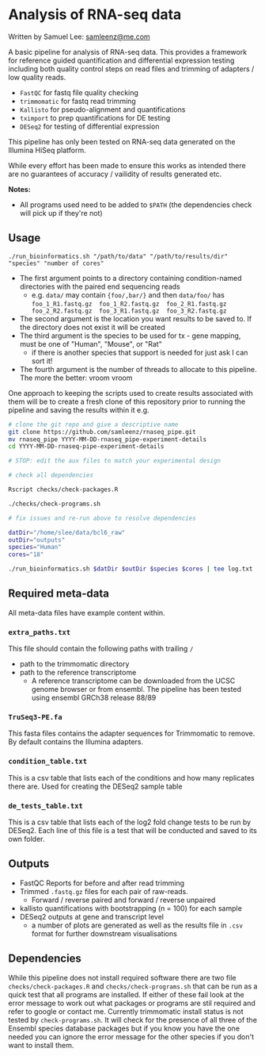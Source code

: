 # Analysis of RNA-seq data

Written by Samuel Lee: samleenz@me.com

A basic pipeline for analysis of RNA-seq data. This provides a framework for reference guided quantification and differential expression testing including both quality control steps on read files and trimming of adapters / low quality reads.

* `FastQC` for fastq file quality checking
* `trimmomatic` for fastq read trimming
* `Kallisto` for pseudo-alignment and quantifications
* `tximport` to prep quantifications for DE testing
* `DESeq2` for testing of differential expression

 This pipeline has only been tested on RNA-seq data generated on the Illumina HiSeq platform.

While every effort has been made to ensure this works as intended there are no guarantees of accuracy / vailidity of results generated etc.

**Notes:**

* All programs used need to be added to `$PATH` (the dependencies check will pick up if they're not)


## Usage

`./run_bioinformatics.sh "/path/to/data" "/path/to/results/dir" "species" "number of cores"`

* The first argument points to a directory containing condition-named directories with the paired end sequencing reads
    * e.g. `data/` may contain `{foo/,bar/}` and then `data/foo/` has `foo_1_R1.fastq.gz  foo_1_R2.fastq.gz  foo_2_R1.fastq.gz  foo_2_R2.fastq.gz  foo_3_R1.fastq.gz  foo_3_R2.fastq.gz`
* The second argument is the location you want results to be saved to. If the directory does not exist it will be created
* The third argument is the species to be used for tx - gene mapping, must be one of "Human", "Mouse", or "Rat"
    * if there is another species that support is needed for just ask I can sort it!
* The fourth argument is the number of threads to allocate to this pipeline. The more the better: vroom vroom

One approach to keeping the scripts used to create results associated with them will be to create a fresh clone of this repository prior to running the pipeline and saving the results within it e.g.

```bash
# clone the git repo and give a descriptive name
git clone https://github.com/samleenz/rnaseq_pipe.git
mv rnaseq_pipe YYYY-MM-DD-rnaseq_pipe-experiment-details
cd YYYY-MM-DD-rnaseq-pipe-experiment-details

# STOP: edit the aux files to match your experimental design

# check all dependencies

Rscript checks/check-packages.R

./checks/check-programs.sh

# fix issues and re-run above to resolve dependencies

datDir="/home/slee/data/bcl6_raw"
outDir="outputs"
species="Human"
cores="18"

./run_bioinformatics.sh $datDir $outDir $species $cores | tee log.txt
```


## Required meta-data

All meta-data files have example content within.

### `extra_paths.txt`

This file should contain the following paths with trailing `/`

* path to the trimmomatic directory
* path to the reference transcriptome
    *  A reference transcriptome can be downloaded from the UCSC genome browser or from ensembl. The pipeline has been tested using ensembl GRCh38 release 88/89

### `TruSeq3-PE.fa`

This fasta files contains the adapter sequences for Trimmomatic to remove. By default contains the Illumina adapters.

### `condition_table.txt`

This is a csv table that lists each of the conditions and how many replicates there are. Used for creating the DESeq2 sample table

### `de_tests_table.txt`

This is a csv table that lists each of the log2 fold change tests to be run by DESeq2. Each line of this file is a test that will be conducted and saved to its own folder.


## Outputs

* FastQC Reports for before and after read trimming
* Trimmed `.fastq.gz` files for each pair of raw-reads.
    * Forward / reverse paired and forward / reverse unpaired
* kallisto quantifications with bootstrapping (n = 100) for each sample
* DESeq2 outputs at gene and transcript level
    * a number of plots are generated as well as the results file in `.csv` format for further downstream visualisations


## Dependencies

While this pipeline does not install required software there are two file `checks/check-packages.R` and `checks/check-programs.sh` that can be run as a quick test that all programs are installed. If either of these fail look at the error message to work out what packages or programs are stil required and refer to google or contact me. Currently trimmomatic install status is not tested by `check-programs.sh`. It will check for the presence of all three of the Ensembl species database packages but if you know you have the one needed you can ignore the error message for the other species if you don't want to install them.
